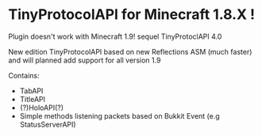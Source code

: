 # TinyProtocolAPI for Minecraft 1.8.X !

Plugin doesn't work with Minecraft 1.9!
sequel TinyProtoclAPI 4.0

New edition TinyProtocolAPI based on new Reflections ASM (much faster) and will planned add support for all version 1.9

Contains:
- TabAPI
- TitleAPI
- (?)HoloAPI(?)
- Simple methods listening packets based on Bukkit Event (e.g StatusServerAPI)
